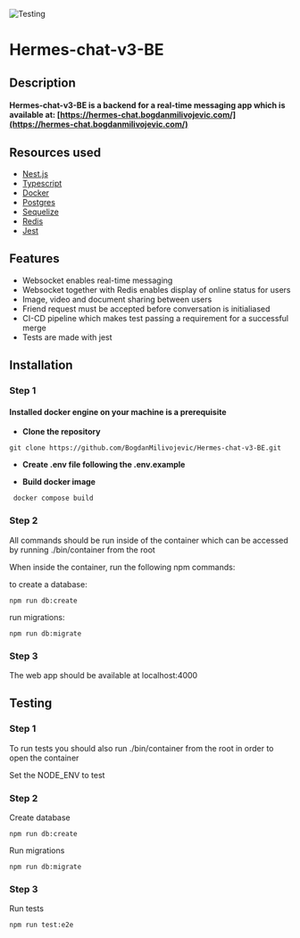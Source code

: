 ![Testing](https://github.com/BogdanMilivojevic/Hermes-chat-v3-BE/actions/workflows/pull.yml/badge.svg)

# Hermes-chat-v3-BE

## Description

#### Hermes-chat-v3-BE is a backend for a real-time messaging app which is available at: [https://hermes-chat.bogdanmilivojevic.com/](https://hermes-chat.bogdanmilivojevic.com/)

## Resources used

- [Nest.js](https://nestjs.com/)
- [Typescript](https://www.typescriptlang.org/)
- [Docker](https://www.docker.com/)
- [Postgres](https://www.postgresql.org/)
- [Sequelize](https://sequelize.org/)
- [Redis](https://redis.io/)
- [Jest](https://jestjs.io/)

## Features

- Websocket enables real-time messaging
- Websocket together with Redis enables display of online status for users
- Image, video and document sharing between users
- Friend request must be accepted before conversation is initialiased
- CI-CD pipeline which makes test passing a requirement for a successful merge
- Tests are made with jest

## Installation

### Step 1

#### Installed docker engine on your machine is a prerequisite

- **Clone the repository**

```
git clone https://github.com/BogdanMilivojevic/Hermes-chat-v3-BE.git
```

- **Create .env file following the .env.example**

- **Build docker image**

```
 docker compose build
```

### Step 2

All commands should be run inside of the container which can be accessed by running ./bin/container from the root

When inside the container, run the following npm commands:

to create a database:

```
npm run db:create
```

run migrations:

```
npm run db:migrate
```

### Step 3

The web app should be available at localhost:4000

## Testing

### Step 1

To run tests you should also run ./bin/container from the root in order to open the container

Set the NODE_ENV to test

### Step 2

Create database

```
npm run db:create
```

Run migrations

```
npm run db:migrate
```

### Step 3

Run tests

```
npm run test:e2e
```
